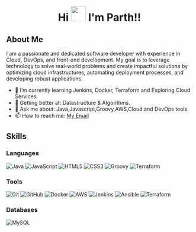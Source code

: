 # <p align='center'>Hi <img src="https://camo.githubusercontent.com/be97db312617523f171eb0fa461349309274abda75e491e51af7df9b8383c82a/68747470733a2f2f6d656469612e74656e6f722e636f6d2f57783949456d5a5a58536f41414141692f68692e676966" alt="" width="40" height="40"> I'm Parth!!

## About Me

 
I am a passionate and dedicated software developer with experience in Cloud, DevOps, and front-end development. My goal is to leverage technology to solve real-world problems and create impactful solutions by optimizing cloud infrastructures, automating deployment processes, and developing robust applications.


- 🔭 I’m currently learning Jenkins, Docker, Terraform and Exploring Cloud Services.
- 🌱 Getting better at: Datastructure & Algorithms.
- 💬 Ask me about: Java,Javascript,Groovy,AWS,Cloud and DevOps tools.
- 📫 How to reach me: [My Email](mailto:parthsingh1253@gmail.com)

## Skills

### Languages
![Java](https://img.shields.io/badge/-Java-007396?style=flat&logo=openjdk&logoColor=white)
![JavaScript](https://img.shields.io/badge/-JavaScript-F7DF1E?style=flat&logo=javascript&logoColor=black)
![HTML5](https://img.shields.io/badge/-HTML5-E34F26?style=flat&logo=html5&logoColor=white)
![CSS3](https://img.shields.io/badge/-CSS3-1572B6?style=flat&logo=css3&logoColor=white)
![Groovy](https://img.shields.io/badge/-Groovy-007ACC?style=flat&logo=Groovy&logoColor=white)
![Terraform](https://img.shields.io/badge/-Terraform-007ACC?style=flat&logo=Terraform&logoColor=green)

### Tools
![Git](https://img.shields.io/badge/-Git-F05032?style=flat&logo=git&logoColor=white)
![GitHub](https://img.shields.io/badge/-GitHub-181717?style=flat&logo=github&logoColor=white)
![Docker](https://img.shields.io/badge/-Docker-2496ED?style=flat&logo=docker&logoColor=white)
![AWS](https://img.shields.io/badge/-AWS-232F3E?style=flat&logo=amazonwebservices&logoColor=white)
![Jenkins](https://img.shields.io/badge/-Jenkins-232F3E?style=flat&logo=Jenkins&logoColor=white)
![Ansible](https://img.shields.io/badge/-Ansible-232F3E?style=flat&logo=Ansible&logoColor=whie)
![Terraform](https://img.shields.io/badge/-Terraform-232F3E?style=flat&logo=Terraform&logoColor=white)

### Databases
![MySQL](https://img.shields.io/badge/-MySQL-4479A1?style=flat&logo=mysql&logoColor=white)


 
